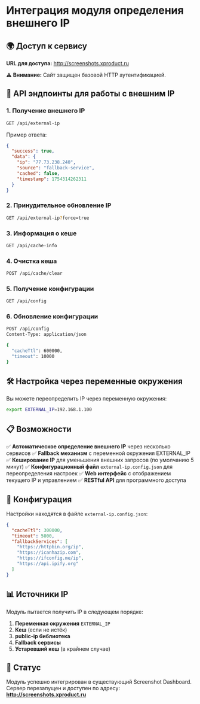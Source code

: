 # Интеграция модуля определения внешнего IP

## 🌍 Доступ к сервису

**URL для доступа:** http://screenshots.xproduct.ru

⚠️ **Внимание:** Сайт защищен базовой HTTP аутентификацией.

## 🔌 API эндпоинты для работы с внешним IP

### 1. Получение внешнего IP
```bash
GET /api/external-ip
```
Пример ответа:
```json
{
  "success": true,
  "data": {
    "ip": "77.73.238.240",
    "source": "fallback-service",
    "cached": false,
    "timestamp": 1754314262311
  }
}
```

### 2. Принудительное обновление IP
```bash
GET /api/external-ip?force=true
```

### 3. Информация о кеше
```bash
GET /api/cache-info
```

### 4. Очистка кеша
```bash
POST /api/cache/clear
```

### 5. Получение конфигурации
```bash
GET /api/config
```

### 6. Обновление конфигурации
```bash
POST /api/config
Content-Type: application/json

{
  "cacheTtl": 600000,
  "timeout": 10000
}
```

## 🛠️ Настройка через переменные окружения

Вы можете переопределить IP через переменную окружения:
```bash
export EXTERNAL_IP=192.168.1.100
```

## 📋 Возможности

✅ **Автоматическое определение внешнего IP** через несколько сервисов
✅ **Fallback механизм** с переменной окружения EXTERNAL_IP  
✅ **Кеширование IP** для уменьшения внешних запросов (по умолчанию 5 минут)
✅ **Конфигурационный файл** `external-ip.config.json` для переопределения настроек
✅ **Web интерфейс** с отображением текущего IP и управлением
✅ **RESTful API** для программного доступа

## 🔧 Конфигурация

Настройки находятся в файле `external-ip.config.json`:
```json
{
  "cacheTtl": 300000,
  "timeout": 5000,
  "fallbackServices": [
    "https://httpbin.org/ip",
    "https://icanhazip.com",
    "https://ifconfig.me/ip",
    "https://api.ipify.org"
  ]
}
```

## 📊 Источники IP

Модуль пытается получить IP в следующем порядке:
1. **Переменная окружения** `EXTERNAL_IP`
2. **Кеш** (если не истёк)
3. **public-ip библиотека**
4. **Fallback сервисы**
5. **Устаревший кеш** (в крайнем случае)

## 🚀 Статус

Модуль успешно интегрирован в существующий Screenshot Dashboard.
Сервер перезапущен и доступен по адресу: **http://screenshots.xproduct.ru**
